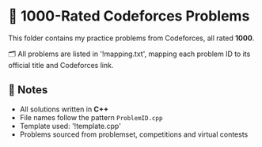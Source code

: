 # 🧮 1000-Rated Codeforces Problems

This folder contains my practice problems from Codeforces, all rated **1000**.  

🗂️ All problems are listed in '!mapping.txt', mapping each problem ID to its official title and Codeforces link.

## 📌 Notes

- All solutions written in **C++**
- File names follow the pattern `ProblemID.cpp`
- Template used: '!template.cpp'
- Problems sourced from problemset, competitions and virtual contests
